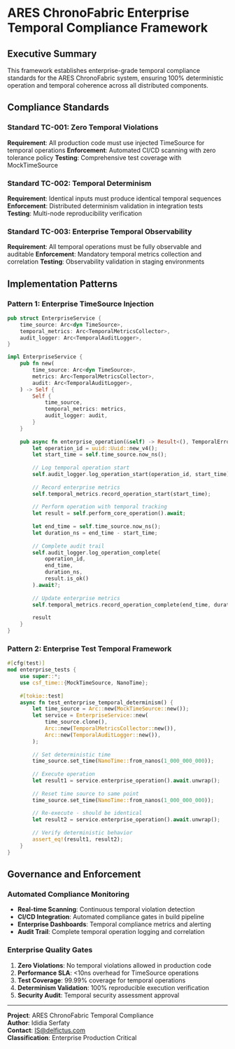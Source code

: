 # ARES ChronoFabric Enterprise Temporal Compliance Framework

## Executive Summary

This framework establishes enterprise-grade temporal compliance standards for the ARES ChronoFabric system, ensuring 100% deterministic operation and temporal coherence across all distributed components.

## Compliance Standards

### Standard TC-001: Zero Temporal Violations
**Requirement**: All production code must use injected TimeSource for temporal operations
**Enforcement**: Automated CI/CD scanning with zero tolerance policy
**Testing**: Comprehensive test coverage with MockTimeSource

### Standard TC-002: Temporal Determinism
**Requirement**: Identical inputs must produce identical temporal sequences
**Enforcement**: Distributed determinism validation in integration tests
**Testing**: Multi-node reproducibility verification

### Standard TC-003: Enterprise Temporal Observability
**Requirement**: All temporal operations must be fully observable and auditable
**Enforcement**: Mandatory temporal metrics collection and correlation
**Testing**: Observability validation in staging environments

## Implementation Patterns

### Pattern 1: Enterprise TimeSource Injection
```rust
pub struct EnterpriseService {
    time_source: Arc<dyn TimeSource>,
    temporal_metrics: Arc<TemporalMetricsCollector>,
    audit_logger: Arc<TemporalAuditLogger>,
}

impl EnterpriseService {
    pub fn new(
        time_source: Arc<dyn TimeSource>,
        metrics: Arc<TemporalMetricsCollector>,
        audit: Arc<TemporalAuditLogger>,
    ) -> Self {
        Self {
            time_source,
            temporal_metrics: metrics,
            audit_logger: audit,
        }
    }
    
    pub async fn enterprise_operation(&self) -> Result<(), TemporalError> {
        let operation_id = uuid::Uuid::new_v4();
        let start_time = self.time_source.now_ns();
        
        // Log temporal operation start
        self.audit_logger.log_operation_start(operation_id, start_time).await?;
        
        // Record enterprise metrics
        self.temporal_metrics.record_operation_start(start_time);
        
        // Perform operation with temporal tracking
        let result = self.perform_core_operation().await;
        
        let end_time = self.time_source.now_ns();
        let duration_ns = end_time - start_time;
        
        // Complete audit trail
        self.audit_logger.log_operation_complete(
            operation_id, 
            end_time, 
            duration_ns,
            result.is_ok()
        ).await?;
        
        // Update enterprise metrics
        self.temporal_metrics.record_operation_complete(end_time, duration_ns);
        
        result
    }
}
```

### Pattern 2: Enterprise Test Temporal Framework
```rust
#[cfg(test)]
mod enterprise_tests {
    use super::*;
    use csf_time::{MockTimeSource, NanoTime};
    
    #[tokio::test]
    async fn test_enterprise_temporal_determinism() {
        let time_source = Arc::new(MockTimeSource::new());
        let service = EnterpriseService::new(
            time_source.clone(),
            Arc::new(TemporalMetricsCollector::new()),
            Arc::new(TemporalAuditLogger::new()),
        );
        
        // Set deterministic time
        time_source.set_time(NanoTime::from_nanos(1_000_000_000));
        
        // Execute operation
        let result1 = service.enterprise_operation().await.unwrap();
        
        // Reset time source to same point
        time_source.set_time(NanoTime::from_nanos(1_000_000_000));
        
        // Re-execute - should be identical
        let result2 = service.enterprise_operation().await.unwrap();
        
        // Verify deterministic behavior
        assert_eq!(result1, result2);
    }
}
```

## Governance and Enforcement

### Automated Compliance Monitoring
- **Real-time Scanning**: Continuous temporal violation detection
- **CI/CD Integration**: Automated compliance gates in build pipeline
- **Enterprise Dashboards**: Temporal compliance metrics and alerting
- **Audit Trail**: Complete temporal operation logging and correlation

### Enterprise Quality Gates
1. **Zero Violations**: No temporal violations allowed in production code
2. **Performance SLA**: <10ns overhead for TimeSource operations
3. **Test Coverage**: 99.99% coverage for temporal operations
4. **Determinism Validation**: 100% reproducible execution verification
5. **Security Audit**: Temporal security assessment approval

---

**Project**: ARES ChronoFabric Temporal Compliance  
**Author**: Ididia Serfaty  
**Contact**: IS@delfictus.com  
**Classification**: Enterprise Production Critical
